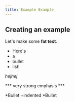 ```yaml
---
title: Example Example
---
```


Creating an example
---------------
Let's make some **fat text**.

* Here's
* a
* bullet
* list!

*hejhej*

*** very strong emphasis ***

*Bullet 
	+indented
*Bullet
